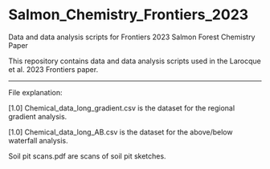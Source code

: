 # Salmon_Chemistry_Frontiers_2023
Data and data analysis scripts for Frontiers 2023 Salmon Forest Chemistry Paper

This repository contains data and data analysis scripts used in the Larocque et al. 2023 Frontiers paper.


------
File explanation:

[1.0] Chemical_data_long_gradient.csv is the dataset for the regional gradient analysis.

[1.0] Chemical_data_long_AB.csv is the dataset for the above/below waterfall analysis.

Soil pit scans.pdf are scans of soil pit sketches.

